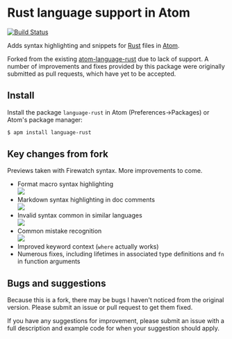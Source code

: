 # Rust language support in Atom

[![Build Status](https://travis-ci.org/TheEnigmaBlade/atom-language-rust.svg?branch=master)](https://travis-ci.org/TheEnigmaBlade/atom-language-rust)

Adds syntax highlighting and snippets for [Rust](http://www.rust-lang.org/) files in [Atom](http://atom.io/).

Forked from the existing [atom-language-rust](https://github.com/zargony/atom-language-rust) due to lack of support. A number of improvements and fixes provided by this package were originally submitted as pull requests, which have yet to be accepted.

## Install

Install the package `language-rust` in Atom (Preferences->Packages) or Atom's package manager:

```bash
$ apm install language-rust
```

## Key changes from fork

Previews taken with Firewatch syntax. More improvements to come.

* Format macro syntax highlighting  
  ![](http://i.imgur.com/mUlh8P0.png)
* Markdown syntax highlighting in doc comments  
  ![](http://i.imgur.com/JDSoPSQ.png)
* Invalid syntax common in similar languages  
  ![](http://i.imgur.com/KsS24Di.png)
* Common mistake recognition  
  ![](http://i.imgur.com/kPhbuE7.png)
* Improved keyword context (`where` actually works)
* Numerous fixes, including lifetimes in associated type definitions and `fn` in function arguments

## Bugs and suggestions

Because this is a fork, there may be bugs I haven't noticed from the original version. Please submit an issue or pull request to get them fixed.

If you have any suggestions for improvement, please submit an issue with a full description and example code for when your suggestion should apply.
